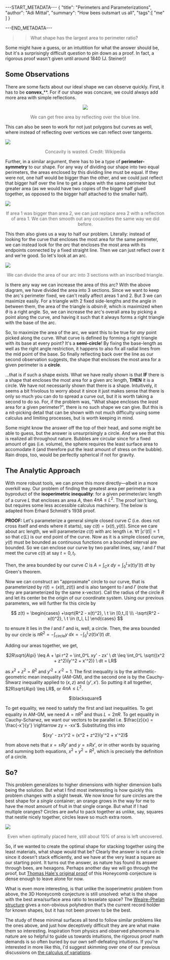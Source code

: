 ---START_METADATA---
{
  "title": "Perimeters and Parameterizations",
  "author": "Adi Mittal",
  "summary": "How bees outsmart us all",
  "tags":[
    "me"
  ]
}


---END_METADATA---

>> What shape has the largest area to perimeter ratio?

Some might have a guess, or an intuitition for what the answer should be, but it's a surprisingly difficult question to pin down as a proof. In fact, a rigorous proof wasn't given until around 1840 (J. Steiner)!

## Some Observations

There are some facts about our ideal shape we can observe quickly. First, it has to be **convex**_**. For if our shape was concave, we could always add more area with simple reflections.

<center style="color: #666;">
<img src="/img/area-perimeter/concave-to-convex.png">
<p>We can get free area by reflecting over the blue line.</p>
</center>

This can also be seen to work for not just polygons but curves as well, where instead of reflecting over vertices we can reflect over tangents.

<img src="/img/area-perimeter/cave-vex-curve-fix.png">
<center style="color: #666;">
<p>Concavity is wasted. Credit: Wikipedia</p>
</center>

Further, in a similar argument, there has to be a type of **perimeter-symmetry** to our shape. For any way of dividing our shape into two equal perimeters, the areas enclosed by this dividing line must be equal. If they were not, one half would be bigger than the other, and we could just reflect that bigger half over the line to get a shape with the same perimeter but greater area (as we would have two copies of the bigger half glued together, as opposed to the bigger half attached to the smaller half).


<img src="/img/area-perimeter/perimeter-symmetry.png">
<center style="color: #666;">
<p>If area 1 was bigger than area 2, we can just replace area 2 with a reflection of area 1. We can then smooth out any cocavities the same way we did before.</p>
</center>

This then also gives us a way to half our problem. Literally: instead of looking for the curve that encloses the most area for the same perimeter, we can instead look for the _arc_ that encloses the most area with its endpoints connected by a fixed straight line. Then we can just reflect over it and we're good. So let's look at an arc.

<img src="/img/area-perimeter/triangle-max.png">
<center style="color: #666;">
<p>We can divide the area of our arc into 3 sections with an inscribed triangle.</p>
</center>

Is there any way we can increase the area of this arc? With the above diagram, we have divided the area into 3 sections. Since we want to keep the arc's perimeter fixed, we can't really affect areas 1 and 2. But 3 we can maximize easily. For a triangle with 2 fixed side-lengths and the angle in between them, the area of the triangle is $ab\sin\theta$, which is maximized when $\theta$ is a right angle. So, we can increase the arc's overall area by picking a point along the curve, and having it such that it always forms a right triangle with the base of the arc. 

So, to maximize the area of the arc, we want this to be true for _any_ point picked along the curve. What curve is defined by forming a right triangle with its base at every point? It's a **semi-circle**! By fixing the base-length as well as the right angle restriction, it happens to also fix all radial lines from the mid point of the base. So finally reflecting back over the line as our second observation suggests, the shape that encloses the most area for a given perimeter is a **circle**.

…that is if such a shape exists. What we have really shown is that **IF** there is a shape that encloses the most area for a given arc length, **THEN** it is a circle. We have not necessarily shown that there is a shape. Intuitively, it seems a bit frivolous to worry about it since it just makes sense that there is only so much you can do to spread a curve out, but it is worth taking a second to do so. For, if the problem was, "What shape encloses the _least_ area for a given perimeter?", there is no such shape we can give. But this is a nit-picking detail that can be shown with not much difficulty using some calculus and limiting processes, but is worth keeping in mind. 


Some might know the answer off the top of their head, and some might be able to guess, but the answer is unsurprisingly a circle. And we see that this is realized all throughout nature. Bubbles are circular since for a fixed amount of gas (i.e. volume), the sphere requires the least surface area to accomodate it (and therefore put the least amount of stress on the bubble). Rain drops, too, would be perfectly spherical if not for gravity.


## The Analytic Approach

With more robust tools, we can prove this more directly—albeit in a more overkill way. Our problem of finding the greatest area per perimeter is a byproduct of the **isoperimetric inequality**: for a given perimeter/arc length of a curve $L$ that encloses an area $A$, then $4 \pi A \leq L^2$. The proof isn't long, but requires some less accessible calculus machinery. The below is adapted from Erhard Schmidt's 1938 proof.

**PROOF:** Let's parameterize a general simple closed curve $C$ (i.e. does not cross itself and ends where it starts), say $c(t) = (x(t),y(t))$. Since we care about arc length, we will parameterize $c(t)$ _with_ arc length i.e. $\forall t \ |c'(t)| = 1$ so that $c(L)$ is our end point of the curve. Now as it is a simple closed curve, $y(t)$ must be bounded as continuous functions on a bounded interval are bounded. So we can enclose our curve by two parallel lines, say, $l$ and $l'$ that meet the curve $c(t)$ at say $t=0, t_{l}$.

Then, the area bounded by our curve $C$ is $A = \int_C x \ dy = \int_0^L x(t)y'(t) \ dt$ by Green's theorem.

Now we can construct an "approximate" circle to our curve, that is parameterized by $r(t) = (x(t), z(t))$ and is also tangent to $l$ and $l'$ (note that they are parameterized by the same x-vector). Call the radius of the circle $R$ and let its center be the origin of our coordinate system. Using our previous parameters, we will further fix this circle by

<center>

$$ z(t) = \begin{cases} +\sqrt{R^2 - x(t)^2}, \ t \in [0,t_l] \\\ -\sqrt{R^2 - x(t)^2}, \ t \in  (t_l, L] \end{cases} $$

</center>

to ensure it lies in the $l$ and $l'$ and is, well, a circle. Then, the area bounded by our circle is $\pi R^2 = - \int_\textrm{circle} y \ dx = - \int_0^L z(t)x'(t) \ dt$.

Adding our areas together, we get,

<center>

$2R\sqrt{A\pi} \leq A + \pi r^2 = \int_0^L xy' - zx' \ dt \leq \int_0^L \sqrt{(x^2 + z^2)(y'^2 + x'^2)} \ dt = LR$

</center>

as $x^2 + z^2 = R^2$ and $y'^2 + x'^2 = 1$. The first inequality is by the arithmetic-geometric mean inequality (AM-GM), and the second one is by the Cauchy-Shwarz inequality applied to $(x, z)$ and $(y',x')$. So putting it all together, $2R\sqrt{A\pi} \leq LR$, or $4\pi A \leq L^2$. 

<center>
$\blacksquare$
</center>

To get equality, we need to satisfy the first and last inequalities. To get equality in AM-GM, we need $A = \pi R^2$ and thus $L = 2\pi R$. To get equality in Cauchy-Scharwz, we want our vectors to be parallel i.e. $\frac{z}{x} = \frac{-x'}{y'} \rightarrow zy = -xx'$. Substituting this into 

<center>
$(xy' - zx')^2 = (x^2 + z^2)(y'^2 + x'^2)$ 
</center>

from above nets that $x = \pm Ry'$ and $y = \pm Rx'$, or in other words by squaring and summing both equations, $x^2 + y^2 = R^2$, which is precisely the definition of a circle.

## So?

This problem generalizes to higher dimensions with higher dimension balls being the solution. But what I find most ineteresting is how quickly this problem changes with a slight tweak. We now know for sure circles are the best shape for a _single_ container; an orange grows in the way for me to have the most amount of fruit in that single orange. But what if I had multiple oranges? Circles are awful to pack together as unlike, say, squares that nestle nicely together, circles leave so much extra room.

<img src="/img/area-perimeter/circle_packing.jpeg">
<center style="color: #666;">
<p>Even when optimally placed here, still about 10% of area is left uncovered.</p>
</center>

So, if we wanted to create the optimal shape for stacking together using the least materials, what shape would that be? Clearly the answer is not a circle since it doesn't stack efficiently, and we have at the very least a square as our starting point. It turns out the answer, as nature has found its answer through bees, are hexagons. Perhaps another day we will go through the proof, but [Thomas Hale's original proof](https://arxiv.org/pdf/math/9906042.pdf) of this Honeycomb conjecture is dense enough to leave alone for now.

What is even more interesting, is that unlike the isoperimetric problem from above, the 3D Honeycomb conjecture is still unsolved: what is the shape with the best area/surface area ratio to tesselate space? The [Weaire-Phelan structure](https://en.wikipedia.org/wiki/Weaire%E2%80%93Phelan_structure) gives a non-obvious polyhedron that's the current record holder for known shapes, but it has not been proven to be the best.

The study of these minimal surfaces all tend to follow similar problems like the ones above, and just how deceptively difficult they are are what make them so interesting. Inspiration from physics and observed phenomena in nature are so helpful to guide us towards intuitions, the rigorous proof math demands is so often buried by our own self-defeating intuitions. If you're interested in more like this, I'd suggest skimming over one of our previous discussions on [the calculus of variations](http://xperimex.com/blog/variational-calculus/).